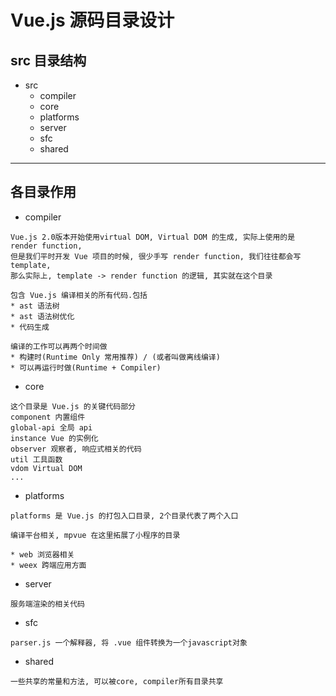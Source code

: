# Vue.js 源码目录设计
## src 目录结构
* src
  * compiler
  * core
  * platforms
  * server
  * sfc
  * shared
---
## 各目录作用
* compiler
```
Vue.js 2.0版本开始使用virtual DOM, Virtual DOM 的生成, 实际上使用的是 render function, 
但是我们平时开发 Vue 项目的时候, 很少手写 render function, 我们往往都会写template,
那么实际上, template -> render function 的逻辑, 其实就在这个目录

包含 Vue.js 编译相关的所有代码.包括
* ast 语法树
* ast 语法树优化
* 代码生成

编译的工作可以再两个时间做
* 构建时(Runtime Only 常用推荐) / (或者叫做离线编译)
* 可以再运行时做(Runtime + Compiler)
```
* core
```
这个目录是 Vue.js 的关键代码部分
component 内置组件
global-api 全局 api
instance Vue 的实例化
observer 观察者, 响应式相关的代码
util 工具函数
vdom Virtual DOM
...

```

* platforms
```
platforms 是 Vue.js 的打包入口目录, 2个目录代表了两个入口

编译平台相关, mpvue 在这里拓展了小程序的目录

* web 浏览器相关
* weex 跨端应用方面
```

* server
```
服务端渲染的相关代码
```

* sfc
```
parser.js 一个解释器, 将 .vue 组件转换为一个javascript对象
```

* shared
```
一些共享的常量和方法, 可以被core, compiler所有目录共享
```
